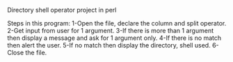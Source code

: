 Directory shell operator project in perl

Steps in this program:
1-Open the file, declare the column and split operator.
2-Get input from user for 1 argument.
3-If there is more than 1 argument then display a message and ask for 1 argument only.
4-If there is no match then alert the user.
5-If no match then display the directory, shell used.
6-Close the file. 
